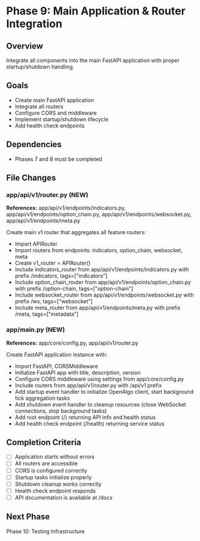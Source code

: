 # Phase 9: Main Application & Router Integration

## Overview
Integrate all components into the main FastAPI application with proper startup/shutdown handling.

## Goals
- Create main FastAPI application
- Integrate all routers
- Configure CORS and middleware
- Implement startup/shutdown lifecycle
- Add health check endpoints

## Dependencies
- Phases 7 and 8 must be completed

## File Changes

### app/api/v1/router.py (NEW)
**References:** app/api/v1/endpoints/indicators.py, app/api/v1/endpoints/option_chain.py, app/api/v1/endpoints/websocket.py, app/api/v1/endpoints/meta.py

Create main v1 router that aggregates all feature routers:
- Import APIRouter
- Import routers from endpoints: indicators, option_chain, websocket, meta
- Create v1_router = APIRouter()
- Include indicators_router from app/api/v1/endpoints/indicators.py with prefix /indicators, tags=["indicators"]
- Include option_chain_router from app/api/v1/endpoints/option_chain.py with prefix /option-chain, tags=["option-chain"]
- Include websocket_router from app/api/v1/endpoints/websocket.py with prefix /ws, tags=["websocket"]
- Include meta_router from app/api/v1/endpoints/meta.py with prefix /meta, tags=["metadata"]

### app/main.py (NEW)
**References:** app/core/config.py, app/api/v1/router.py

Create FastAPI application instance with:
- Import FastAPI, CORSMiddleware
- Initialize FastAPI app with title, description, version
- Configure CORS middleware using settings from app/core/config.py
- Include routers from app/api/v1/router.py with /api/v1 prefix
- Add startup event handler to initialize OpenAlgo client, start background tick aggregation tasks
- Add shutdown event handler to cleanup resources (close WebSocket connections, stop background tasks)
- Add root endpoint (/) returning API info and health status
- Add health check endpoint (/health) returning service status

## Completion Criteria
- [ ] Application starts without errors
- [ ] All routers are accessible
- [ ] CORS is configured correctly
- [ ] Startup tasks initialize properly
- [ ] Shutdown cleanup works correctly
- [ ] Health check endpoint responds
- [ ] API documentation is available at /docs

## Next Phase
Phase 10: Testing Infrastructure
